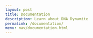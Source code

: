 ```yaml
---
layout: post 
title: Documentation
description: Learn about DNA Dynamite
permalink: /documentation/
menu: nav/documentation.html
---
```

